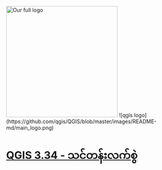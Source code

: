 <img src="https://github.com/qgis/QGIS/blob/master/images/README-md/main_logo.png" width="300" alt="Our full logo">
![qgis logo](https://github.com/qgis/QGIS/blob/master/images/README-md/main_logo.png)

# [QGIS 3.34 - သင်တန်းလက်စွဲ](https://zwemgmg92.github.io/QGIS334-Training-Manual-MM/docs/training_manual/index.html)
